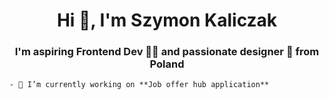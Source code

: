   <h1 align="center">Hi 👋, I'm Szymon Kaliczak</h1>
    <h3 align="center">
      I'm aspiring Frontend Dev 👨‍💻 and passionate designer 🎨 from Poland
    </h3>

    - 🔭 I’m currently working on **Job offer hub application**

 
